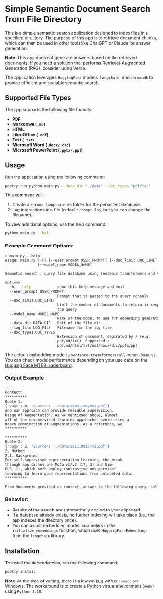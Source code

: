 # Simple Semantic Document Search from File Directory

This is a simple semantic search application designed to index files in a specified directory. The purpose of this app is to retrieve document chunks, which can then be used in other tools like ChatGPT or Claude for answer generation.

**Note**: This app does not generate answers based on the retrieved documents. If you need a solution that performs Retrieval-Augmented Generation (RAG), consider using [Verba](https://github.com/weaviate/Verba).

The application leverages `HuggingFace` models, `langchain`, and `chromadb` to provide efficient and scalable semantic search. 

## Supported File Types
The app supports the following file formats:
- **PDF**
- **Markdown (`.md`)**
- **HTML**
- **LibreOffice (`.odf`)**
- **Text (`.txt`)**
- **Microsoft Word (`.docx/.doc`)**
- **Microsoft PowerPoint (`.pptx/.ppt`)**

## Usage

Run the application using the following command:

```bash
poetry run python main.py --data_dir "./data" --doc_types "pdf/txt"
```

This command will:
1. Create a `chroma_langchain_db` folder for the persistent database.
2. Log interactions in a file (default: `prompt.log`, but you can change the filename).

To view additional options, use the help command:

```bash
python main.py --help
```

### Example Command Options:

```bash
> main.py --help
usage: main.py [-h] [--user_prompt USER_PROMPT] [--doc_limit DOC_LIMIT]
               [--model_name MODEL_NAME]

Semantic search : query file database using sentence transformers and vector stores

options:
  -h, --help            show this help message and exit
  --user_prompt USER_PROMPT
                        Prompt that is passed to the query console
  --doc_limit DOC_LIMIT
                        Limit the number of documents to return in response to
                        the query
  --model_name MODEL_NAME
                        Name of the model to use for embedding generation
  --data_dir DATA_DIR   Path of the file dir
  --log_file LOG_FILE   Filename for the log file
  --doc_types DOC_TYPES
                        Extension of document, separated by / (e.g.
                        pdf/md/txt). Supported :
                        pdf/md/html/txt/odt/docx/doc/pptx/ppt

```

The default embedding model is `sentence-transformers/all-mpnet-base-v2`.
You can check model performance depending on your use case on the [Hugging Face MTEB leaderboard](https://huggingface.co/spaces/mteb/leaderboard).

### Output Example

```bash
----------
Context:
**********
Quote 1:
{'page': 6, 'source': './data/2003.13045v2.pdf'}
and our approach can provide reliable supervision.
Usage of Augmentation. As we mentioned above, almost
all of the unsupervised learning approaches avoid using a
heavy combination of augmentations. As a reference, we
**********

**********
Quote 2:
{'page': 2, 'source': './data/2011.09157v2.pdf'}
2. Method
2.1. Background
For self-supervised representation learning, the break-
through approaches are MoCo-v1/v2 [17, 3] and Sim-
CLR [2], which both employ contrastive unsupervised
learning to learn good representations from unlabeled data.
**********

From documents provided as context, answer to the following query: self supervised
```


### Behavior:

- Results of the search are automatically copied to your clipboard.
- If a database already exists, no further indexing will take place (i.e., the app indexes the directory once).
- You can adjust embedding model parameters in the `initialize_embeddings` function, which uses `HuggingFaceEmbeddings` from the `langchain` library.

## Installation

To install the dependencies, run the following command:

```bash
poetry install
```

**Note**: At the time of writing, there is a known [bug](https://github.com/chroma-core/chroma/issues/2513) with `Chromadb` on Windows. The workaround is to create a Python virtual environment (`venv`) using `Python 3.10`.
